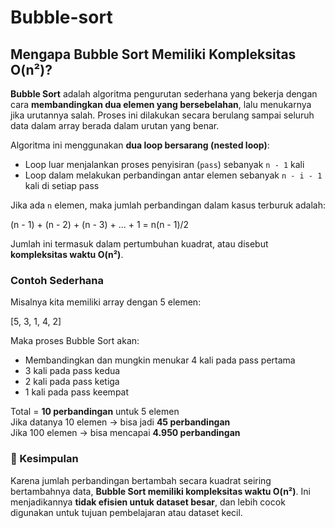 # Bubble-sort

## Mengapa Bubble Sort Memiliki Kompleksitas O(n²)?

**Bubble Sort** adalah algoritma pengurutan sederhana yang bekerja dengan cara **membandingkan dua elemen yang bersebelahan**, lalu menukarnya jika urutannya salah. Proses ini dilakukan secara berulang sampai seluruh data dalam array berada dalam urutan yang benar.

Algoritma ini menggunakan **dua loop bersarang (nested loop)**:
- Loop luar menjalankan proses penyisiran (`pass`) sebanyak `n - 1` kali
- Loop dalam melakukan perbandingan antar elemen sebanyak `n - i - 1` kali di setiap pass

Jika ada `n` elemen, maka jumlah perbandingan dalam kasus terburuk adalah:

(n - 1) + (n - 2) + (n - 3) + ... + 1 = n(n - 1)/2


Jumlah ini termasuk dalam pertumbuhan kuadrat, atau disebut **kompleksitas waktu O(n²)**.

### Contoh Sederhana

Misalnya kita memiliki array dengan 5 elemen:

[5, 3, 1, 4, 2]


Maka proses Bubble Sort akan:
- Membandingkan dan mungkin menukar 4 kali pada pass pertama
- 3 kali pada pass kedua
- 2 kali pada pass ketiga
- 1 kali pada pass keempat

Total = **10 perbandingan** untuk 5 elemen  
Jika datanya 10 elemen → bisa jadi **45 perbandingan**  
Jika 100 elemen → bisa mencapai **4.950 perbandingan**

### 🛑 Kesimpulan

Karena jumlah perbandingan bertambah secara kuadrat seiring bertambahnya data, **Bubble Sort memiliki kompleksitas waktu O(n²)**. Ini menjadikannya **tidak efisien untuk dataset besar**, dan lebih cocok digunakan untuk tujuan pembelajaran atau dataset kecil.
